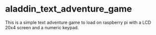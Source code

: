 # aladdin_text_adventure_game
This is a simple text adventure game to load on raspberry pi with a LCD 20x4 screen and a numeric keypad. 
